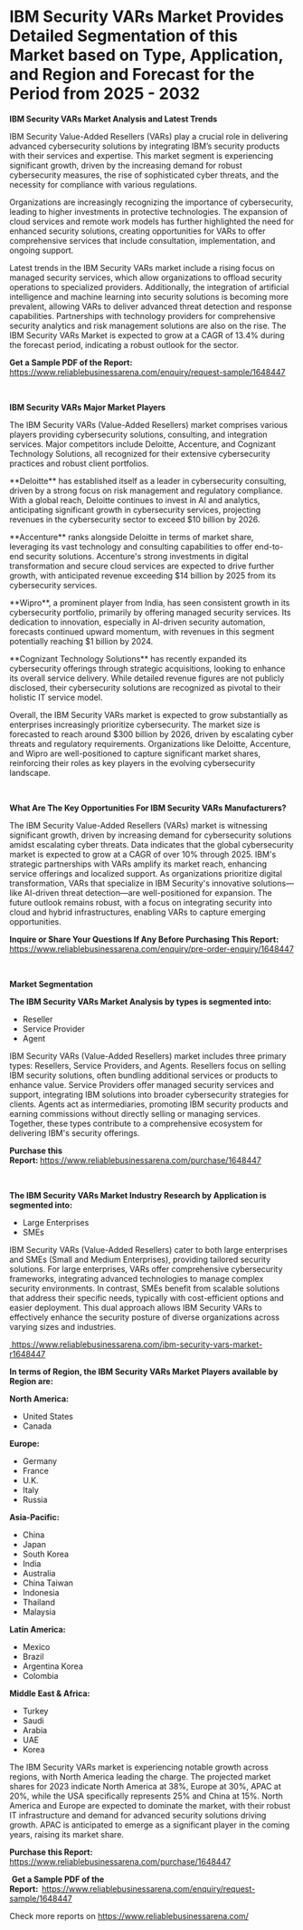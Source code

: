 <p><h1>IBM Security VARs Market Provides Detailed Segmentation of this Market based on Type, Application, and Region and Forecast for the Period from 2025 - 2032</h1></p><p><strong>IBM Security VARs Market Analysis and Latest Trends</strong></p>
<p><p>IBM Security Value-Added Resellers (VARs) play a crucial role in delivering advanced cybersecurity solutions by integrating IBM’s security products with their services and expertise. This market segment is experiencing significant growth, driven by the increasing demand for robust cybersecurity measures, the rise of sophisticated cyber threats, and the necessity for compliance with various regulations. </p><p>Organizations are increasingly recognizing the importance of cybersecurity, leading to higher investments in protective technologies. The expansion of cloud services and remote work models has further highlighted the need for enhanced security solutions, creating opportunities for VARs to offer comprehensive services that include consultation, implementation, and ongoing support.</p><p>Latest trends in the IBM Security VARs market include a rising focus on managed security services, which allow organizations to offload security operations to specialized providers. Additionally, the integration of artificial intelligence and machine learning into security solutions is becoming more prevalent, allowing VARs to deliver advanced threat detection and response capabilities. Partnerships with technology providers for comprehensive security analytics and risk management solutions are also on the rise. The IBM Security VARs Market is expected to grow at a CAGR of 13.4% during the forecast period, indicating a robust outlook for the sector.</p></p>
<p><strong>Get a Sample PDF of the Report:&nbsp;</strong> <a href="https://www.reliablebusinessarena.com/enquiry/request-sample/1648447?utm_campaign=3533&utm_medium=2&utm_source=Github&utm_content=ia&utm_term=25032025&utm_id=ibm-security-vars">https://www.reliablebusinessarena.com/enquiry/request-sample/1648447</a></p>
<p>&nbsp;</p>
<p><strong>IBM Security VARs Major Market Players</strong></p>
<p><p>The IBM Security VARs (Value-Added Resellers) market comprises various players providing cybersecurity solutions, consulting, and integration services. Major competitors include Deloitte, Accenture, and Cognizant Technology Solutions, all recognized for their extensive cybersecurity practices and robust client portfolios. </p><p>**Deloitte** has established itself as a leader in cybersecurity consulting, driven by a strong focus on risk management and regulatory compliance. With a global reach, Deloitte continues to invest in AI and analytics, anticipating significant growth in cybersecurity services, projecting revenues in the cybersecurity sector to exceed $10 billion by 2026.</p><p>**Accenture** ranks alongside Deloitte in terms of market share, leveraging its vast technology and consulting capabilities to offer end-to-end security solutions. Accenture's strong investments in digital transformation and secure cloud services are expected to drive further growth, with anticipated revenue exceeding $14 billion by 2025 from its cybersecurity services.</p><p>**Wipro**, a prominent player from India, has seen consistent growth in its cybersecurity portfolio, primarily by offering managed security services. Its dedication to innovation, especially in AI-driven security automation, forecasts continued upward momentum, with revenues in this segment potentially reaching $1 billion by 2024.</p><p>**Cognizant Technology Solutions** has recently expanded its cybersecurity offerings through strategic acquisitions, looking to enhance its overall service delivery. While detailed revenue figures are not publicly disclosed, their cybersecurity solutions are recognized as pivotal to their holistic IT service model.</p><p>Overall, the IBM Security VARs market is expected to grow substantially as enterprises increasingly prioritize cybersecurity. The market size is forecasted to reach around $300 billion by 2026, driven by escalating cyber threats and regulatory requirements. Organizations like Deloitte, Accenture, and Wipro are well-positioned to capture significant market shares, reinforcing their roles as key players in the evolving cybersecurity landscape.</p></p>
<p>&nbsp;</p>
<p><strong>What Are The Key Opportunities For IBM Security VARs Manufacturers?</strong></p>
<p><p>The IBM Security Value-Added Resellers (VARs) market is witnessing significant growth, driven by increasing demand for cybersecurity solutions amidst escalating cyber threats. Data indicates that the global cybersecurity market is expected to grow at a CAGR of over 10% through 2025. IBM's strategic partnerships with VARs amplify its market reach, enhancing service offerings and localized support. As organizations prioritize digital transformation, VARs that specialize in IBM Security's innovative solutions—like AI-driven threat detection—are well-positioned for expansion. The future outlook remains robust, with a focus on integrating security into cloud and hybrid infrastructures, enabling VARs to capture emerging opportunities.</p></p>
<p><strong>Inquire or Share Your Questions If Any Before Purchasing This Report:</strong> <a href="https://www.reliablebusinessarena.com/enquiry/pre-order-enquiry/1648447?utm_campaign=3533&utm_medium=2&utm_source=Github&utm_content=ia&utm_term=25032025&utm_id=ibm-security-vars">https://www.reliablebusinessarena.com/enquiry/pre-order-enquiry/1648447</a></p>
<p>&nbsp;</p>
<p><strong>Market Segmentation</strong></p>
<p><strong>The IBM Security VARs Market Analysis by types is segmented into:</strong></p>
<p><ul><li>Reseller</li><li>Service Provider</li><li>Agent</li></ul></p>
<p><p>IBM Security VARs (Value-Added Resellers) market includes three primary types: Resellers, Service Providers, and Agents. Resellers focus on selling IBM security solutions, often bundling additional services or products to enhance value. Service Providers offer managed security services and support, integrating IBM solutions into broader cybersecurity strategies for clients. Agents act as intermediaries, promoting IBM security products and earning commissions without directly selling or managing services. Together, these types contribute to a comprehensive ecosystem for delivering IBM's security offerings.</p></p>
<p><strong>Purchase this Report:&nbsp;</strong><a href="https://www.reliablebusinessarena.com/purchase/1648447?utm_campaign=3533&utm_medium=2&utm_source=Github&utm_content=ia&utm_term=25032025&utm_id=ibm-security-vars">https://www.reliablebusinessarena.com/purchase/1648447</a></p>
<p>&nbsp;</p>
<p><strong>The IBM Security VARs Market Industry Research by Application is segmented into:</strong></p>
<p><ul><li>Large Enterprises</li><li>SMEs</li></ul></p>
<p><p>IBM Security VARs (Value-Added Resellers) cater to both large enterprises and SMEs (Small and Medium Enterprises), providing tailored security solutions. For large enterprises, VARs offer comprehensive cybersecurity frameworks, integrating advanced technologies to manage complex security environments. In contrast, SMEs benefit from scalable solutions that address their specific needs, typically with cost-efficient options and easier deployment. This dual approach allows IBM Security VARs to effectively enhance the security posture of diverse organizations across varying sizes and industries.</p></p>
<p><a href="https://www.reliablebusinessarena.com/ibm-security-vars-market-r1648447?utm_campaign=3533&utm_medium=2&utm_source=Github&utm_content=ia&utm_term=25032025&utm_id=ibm-security-vars">&nbsp;https://www.reliablebusinessarena.com/ibm-security-vars-market-r1648447</a></p>
<p><strong>In terms of Region, the IBM Security VARs Market Players available by Region are:</strong></p>
<p>
    <p> <strong> North America: </strong>
        <ul>
            <li>United States</li>
            <li>Canada</li>
        </ul>
        </p> 
    <p> <strong> Europe: </strong>
        <ul>
            <li>Germany</li>
            <li>France</li>
            <li>U.K.</li>
            <li>Italy</li>
            <li>Russia</li>
        </ul>
        </p> 
    <p> <strong> Asia-Pacific: </strong>
        <ul>
            <li>China</li>
            <li>Japan</li>
            <li>South Korea</li>
            <li>India</li>
            <li>Australia</li>
            <li>China Taiwan</li>
            <li>Indonesia</li>
            <li>Thailand</li>
            <li>Malaysia</li>
        </ul>
        </p> 
    <p> <strong> Latin America: </strong>
        <ul>
            <li>Mexico</li>
            <li>Brazil</li>
            <li>Argentina Korea</li>
            <li>Colombia</li>
        </ul>
        </p> 
    <p> <strong> Middle East & Africa: </strong>
        <ul>
            <li>Turkey</li>
            <li>Saudi</li>
            <li>Arabia</li>
            <li>UAE</li>
            <li>Korea</li>
        </ul>
    </p>
    </p>
<p><p>The IBM Security VARs market is experiencing notable growth across regions, with North America leading the charge. The projected market shares for 2023 indicate North America at 38%, Europe at 30%, APAC at 20%, while the USA specifically represents 25% and China at 15%. North America and Europe are expected to dominate the market, with their robust IT infrastructure and demand for advanced security solutions driving growth. APAC is anticipated to emerge as a significant player in the coming years, raising its market share.</p></p>
<p><strong>Purchase this Report: </strong><a href="https://www.reliablebusinessarena.com/purchase/1648447?utm_campaign=3533&utm_medium=2&utm_source=Github&utm_content=ia&utm_term=25032025&utm_id=ibm-security-vars">https://www.reliablebusinessarena.com/purchase/1648447</a></p>
<p>&nbsp;<strong>Get a Sample PDF of the Report:&nbsp;&nbsp;</strong><a href="https://www.reliablebusinessarena.com/enquiry/request-sample/1648447?utm_campaign=3533&utm_medium=2&utm_source=Github&utm_content=ia&utm_term=25032025&utm_id=ibm-security-vars">https://www.reliablebusinessarena.com/enquiry/request-sample/1648447</a></p>
<p><strong></strong></p>
<p>Check more reports on <a href="https://www.reliablebusinessarena.com/?utm_campaign=3533&utm_medium=2&utm_source=Github&utm_content=ia&utm_term=25032025&utm_id=ibm-security-vars">https://www.reliablebusinessarena.com/</a></p>